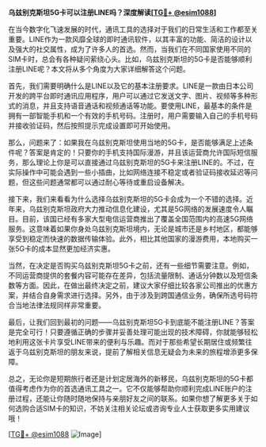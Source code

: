 **乌兹别克斯坦5G卡可以注册LINE吗？深度解读[[TG💪+ @esim1088](https://t.me/s/esim1088)]**

在当今数字化飞速发展的时代，通讯工具的选择对于我们的日常生活和工作都至关重要。LINE作为一款风靡全球的即时通讯软件，以其丰富的功能、简洁的设计以及强大的社交属性，成为了许多人的首选。然而，当我们在不同国家使用不同的SIM卡时，总会有各种疑问萦绕心头。比如，乌兹别克斯坦的5G卡是否能够顺利注册LINE呢？本文将从多个角度为大家详细解答这个问题。

首先，我们需要明确什么是LINE以及它的基本注册要求。LINE是一款由日本公司开发的跨平台即时通讯应用程序，用户可以通过它发送文字、图片、视频等多种形式的消息，并且支持语音通话和视频通话等功能。要使用LINE，最基本的条件是拥有一部智能手机和一个有效的手机号码。注册时，用户需要输入自己的手机号码并接收验证码，然后按照提示完成设置即可开始使用。

那么，问题来了：如果我在乌兹别克斯坦使用当地的5G卡，是否能够满足上述条件呢？答案是肯定的！只要你的手机支持国际漫游，并且该运营商允许国际短信服务，那么理论上你是可以直接通过乌兹别克斯坦的5G卡来注册LINE的。不过，在实际操作中可能会遇到一些小插曲，比如网络连接不稳定或者验证码接收延迟等问题，但这些问题通常都可以通过耐心等待或重启设备解决。

接下来，我们来看看为什么选择乌兹别克斯坦的5G卡会成为一个不错的选择。近年来，乌兹别克斯坦政府大力推动信息化建设，尤其是5G网络的发展速度令人瞩目。目前，该国已经有多家大型电信运营商推出了覆盖全国范围内的高速5G网络服务。这意味着如果你身处乌兹别克斯坦境内，无论是城市还是乡村地区，都能够享受到稳定而快速的数据传输体验。此外，相比其他国家的漫游费用，本地购买一张5G卡的成本显然更加经济实惠。

当然，在决定是否购买乌兹别克斯坦5G卡之前，还有一些细节需要注意。例如，不同运营商提供的套餐内容可能存在差异，包括流量限制、通话分钟数以及短信条数等方面。因此，在做出最终决定之前，建议大家仔细比较各家公司推出的优惠方案，并结合自身需求进行选择。另外，由于涉及到跨国通信业务，确保所选号码符合当地法律法规同样非常重要。

最后，让我们回到最初的问题——乌兹别克斯坦5G卡到底能不能注册LINE？答案是完全可行！只要遵循正确的步骤并妥善处理可能出现的技术障碍，你就能够轻松地利用这张卡片享受LINE带来的便利与乐趣。而对于那些希望长期居住或频繁往返于乌兹别克斯坦的朋友来说，提前了解相关信息无疑会为未来的旅程增添更多保障。

总之，无论你是短期旅行者还是计划定居海外的新移民，乌兹别克斯坦的5G卡都值得考虑作为你的首选通讯工具之一。它不仅能够帮助你顺利完成LINE账户的注册过程，还能让你随时随地保持与亲朋好友之间的联系。如果你想了解更多关于如何选购合适SIM卡的知识，不妨关注相关论坛或咨询专业人士获取更多实用建议哦！

[[TG💪+ @esim1088](https://t.me/s/esim1088) ![Image](https://i.postimg.cc/4NQfJmqS/Snipaste-2025-05-13-00-14-12.png)]